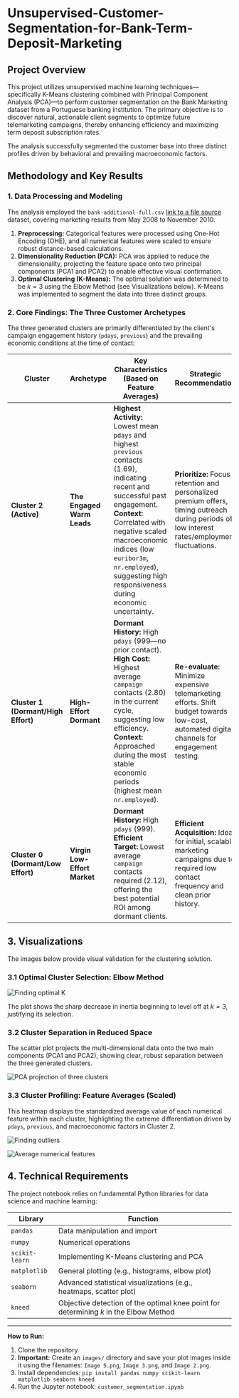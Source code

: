 # Unsupervised-Customer-Segmentation-for-Bank-Term-Deposit-Marketing

## Project Overview

This project utilizes unsupervised machine learning techniques—specifically K-Means clustering combined with Principal Component Analysis (PCA)—to perform customer segmentation on the Bank Marketing dataset from a Portuguese banking institution. The primary objective is to discover natural, actionable client segments to optimize future telemarketing campaigns, thereby enhancing efficiency and maximizing term deposit subscription rates.

The analysis successfully segmented the customer base into three distinct profiles driven by behavioral and prevailing macroeconomic factors.

## Methodology and Key Results

### 1. Data Processing and Modeling

The analysis employed the `bank-additional-full.csv` [link to a file source](https://archive.ics.uci.edu/dataset/222/bank+marketing) dataset, covering marketing results from May 2008 to November 2010. 

1.  **Preprocessing:** Categorical features were processed using One-Hot Encoding (OHE), and all numerical features were scaled to ensure robust distance-based calculations.
2.  **Dimensionality Reduction (PCA):** PCA was applied to reduce the dimensionality, projecting the feature space onto two principal components (PCA1 and PCA2) to enable effective visual confirmation.
3.  **Optimal Clustering (K-Means):** The optimal solution was determined to be $k=3$ using the Elbow Method (see Visualizations below). K-Means was implemented to segment the data into three distinct groups.

### 2. Core Findings: The Three Customer Archetypes

The three generated clusters are primarily differentiated by the client's campaign engagement history (`pdays`, `previous`) and the prevailing economic conditions at the time of contact:

| Cluster | Archetype | Key Characteristics (Based on Feature Averages) | Strategic Recommendation |
|---|---|---|---|
| **Cluster 2 (Active)** | **The Engaged Warm Leads** | **Highest Activity:** Lowest mean `pdays` and highest `previous` contacts (1.69), indicating recent and successful past engagement. **Context:** Correlated with negative scaled macroeconomic indices (low `euribor3m`, `nr.employed`), suggesting high responsiveness during economic uncertainty. | **Prioritize:** Focus retention and personalized premium offers, timing outreach during periods of low interest rates/employment fluctuations. |
| **Cluster 1 (Dormant/High Effort)** | **High-Effort Dormant** | **Dormant History:** High `pdays` (999—no prior contact). **High Cost:** Highest average `campaign` contacts (2.80) in the current cycle, suggesting low efficiency. **Context:** Approached during the most stable economic periods (highest mean `nr.employed`). | **Re-evaluate:** Minimize expensive telemarketing efforts. Shift budget towards low-cost, automated digital channels for engagement testing. |
| **Cluster 0 (Dormant/Low Effort)** | **Virgin Low-Effort Market** | **Dormant History:** High `pdays` (999). **Efficient Target:** Lowest average `campaign` contacts required (2.12), offering the best potential ROI among dormant clients. | **Efficient Acquisition:** Ideal for initial, scalable marketing campaigns due to required low contact frequency and clean prior history. |

## 3. Visualizations

The images below provide visual validation for the clustering solution.

### 3.1 Optimal Cluster Selection: Elbow Method

![Finding optimal K](visualizations/elbow_method.png)

The plot shows the sharp decrease in inertia beginning to level off at $k=3$, justifying its selection.

### 3.2 Cluster Separation in Reduced Space

The scatter plot projects the multi-dimensional data onto the two main components (PCA1 and PCA2), showing clear, robust separation between the three generated clusters.

![PCA projection of three clusters](visualizations/client_clusters_pca.png)

### 3.3 Cluster Profiling: Feature Averages (Scaled)

This heatmap displays the standardized average value of each numerical feature within each cluster, highlighting the extreme differentiation driven by `pdays`, `previous`, and macroeconomic factors in Cluster 2.

![Finding outliers](visualizations/avg_numerical_features(searching_outliers).png)

![Average numerical features](visualizations/avg_numerical_features(real_numbers).png)

## 4. Technical Requirements

The project notebook relies on fundamental Python libraries for data science and machine learning:

| Library | Function |
|---|---|
| `pandas` | Data manipulation and import |
| `numpy` | Numerical operations |
| `scikit-learn` | Implementing K-Means clustering and PCA |
| `matplotlib` | General plotting (e.g., histograms, elbow plot) |
| `seaborn` | Advanced statistical visualizations (e.g., heatmaps, scatter plot) |
| `kneed` | Objective detection of the optimal knee point for determining $k$ in the Elbow Method |

---
**How to Run:**
1. Clone the repository.
2. **Important:** Create an `images/` directory and save your plot images inside it using the filenames: `Image 5.png`, `Image 3.png`, and `Image 2.png`.
3. Install dependencies: `pip install pandas numpy scikit-learn matplotlib seaborn kneed`
4. Run the Jupyter notebook: `customer_segmentation.ipynb`
